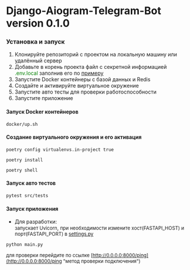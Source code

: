 # Django-Aiogram-Telegram-Bot version  0.1.0

### Установка и запуск
1. Клонируйте репозиторий с проектом на локальную машину или удалённый сервер
2. Добавьте в корень проекта файл с секретной информацией <font color=green>.env.local</font> заполнив его по [примеру](.env.default)
3. Запустите Docker контейнеры с базой данных и Redis
4. Создайте и активируйте виртуальное окружение
5. Запустите авто тесты для проверки работоспособности
6. Запустите приложение

#### Запуск Docker контейнеров
```shell
docker/up.sh
```
#### Создание виртуального окружения и его активация
```shell
poetry config virtualenvs.in-project true
```
```shell
poetry install
```
```shell
poetry shell
```
#### Запуск авто тестов
```shell
pytest src/tests
```
#### Запуск приложения
* Для разработки:\
<font size = 2>запускает Uvicorn</font>,
<font size = 2>при необходимости измените хост(FASTAPI_HOST) и порт(FASTAPI_PORT) в [settings.py](config/settings.py "файл основных настроек проекта")</font>
```shell
python main.py
```
<font size = 2>для проверки перейдите по ссылке [http://0.0.0.0:8000/ping](http://0.0.0.0:8000/ping "метод проверки подключения")</font>

